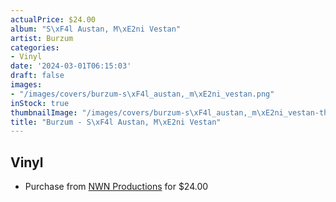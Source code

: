 ```yaml
---
actualPrice: $24.00
album: "S\xF4l Austan, M\xE2ni Vestan"
artist: Burzum
categories:
- Vinyl
date: '2024-03-01T06:15:03'
draft: false
images:
- "/images/covers/burzum-s\xF4l_austan,_m\xE2ni_vestan.png"
inStock: true
thumbnailImage: "/images/covers/burzum-s\xF4l_austan,_m\xE2ni_vestan-thumb.png"
title: "Burzum - S\xF4l Austan, M\xE2ni Vestan"
---
```


## Vinyl
* Purchase from [NWN Productions](http://shop.nwnprod.com/index.php?route=product/product&path=75&product_id=45907&sort=pd.name&order=ASC) for $24.00
